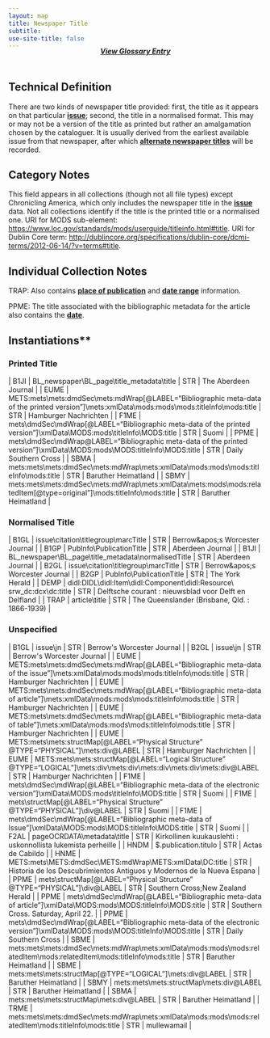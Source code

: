 ```yaml
---
layout: map
title: Newspaper Title
subtitle:  
use-site-title: false
---
```


<h4 style="text-align:center;font-style:italic;margin-top:-20px;margin-bottom:50px;"><a href="../../glossary/newspaper-title">View Glossary Entry</a></h4>

## Technical Definition

There are two kinds of newspaper title provided: first, the title as it
appears on that particular [**issue**](../issue-number); second, the title in a
normalised format. This may or may not be a version of the title as
printed but rather an amalgamation chosen by the cataloguer. It is
usually derived from the earliest available issue from that newspaper,
after which [**alternate newspaper titles**](../alternative-newspaper-title) will be recorded. 

## Category Notes

This field appears in all collections (though not all file types) except
Chronicling America, which only includes the newspaper title in the
[**issue**](../issue-number) data. Not all collections identify if the title is the printed
title or a normalised one. URI for MODS sub-element: https://www.loc.gov/standards/mods/userguide/titleinfo.html#title. URI for Dublin Core term: http://dublincore.org/specifications/dublin-core/dcmi-terms/2012-06-14/?v=terms#title. 

## Individual Collection Notes

TRAP: Also contains [**place of publication**](../place-of-publciation) and [**date range**](../date)
information. 

PPME: The title associated with the bibliographic metadata for the
article also contains the [**date**](..date).

## Instantiations** 

### Printed Title  

| B1JI  |  BL\_newspaper\\BL\_page\\title\_metadata\\title  | STR | The Aberdeen Journal  |
| EUME  |  METS:mets\\mets:dmdSec\\mets:mdWrap\[@LABEL=“Bibliographic meta-data of the printed version”\]\\mets:xmlData\\mods:mods\\mods:titleInfo\\mods:title | STR | Hamburger Nachrichten |
| F1ME  |  mets\\dmdSec\\mdWrap\[@LABEL=“Bibliographic meta-data of the printed version”\]\\xmlData\\MODS:mods\\titleInfo\\MODS:title  | STR | Suomi  |
| PPME  |  mets\\dmdSec\\mdWrap@LABEL=“Bibliographic meta-data of the printed version”\]\\xmlData\\MODS:mods\\MODS:titleInfo\\MODS:title  | STR | Daily Southern Cross  |
| SBMA  |  mets:mets\\mets:dmdSec\\mets:mdWrap\\mets:xmlData\\mods:mods\\mods:titleInfo\\mods:title  | STR | Baruther Heimatland  |
| SBMY  |  mets:mets\\mets:dmdSec\\mets:mdWrap\\mets:xmlData\\mets:mods\\mods:relatedItem\[@type=original”\]\\mods:titleInfo\\mods:title  | STR | Baruther Heimatland  |

### Normalised Title  

| B1GL  |  issue\\citation\\titlegroup\\marcTitle  | STR | Berrow\&apos;s Worcester Journal  |
| B1GP  |  PubInfo\\PublicationTitle  | STR | Aberdeen Journal  |
| B1JI  |  BL\_newspaper\\BL\_page\\title\_metadata\\normalisedTitle  | STR | Aberdeen Journal  |
| B2GL  |  issue\\citation\\titlegroup\\marcTitle  | STR | Berrow\&apos;s Worcester Journal  |
| B2GP  |  PubInfo\\PublicationTitle  | STR | The York Herald  |
| DEMP  |  didl:DIDL\\didl:Item\\didl:Component\\didl:Resource\\ srw\_dc:dcx\\dc:title | STR | Delftsche courant : nieuwsblad voor Delft en Delfland |
| TRAP  |  article\\title  | STR | The Queenslander (Brisbane, Qld. : 1866-1939)  |

### Unspecified  

| B1GL  |  issue\\jn  | STR | Berrow&apos;s Worcester Journal  |
| B2GL  |  issue\\jn  | STR | Berrow&apos;s Worcester Journal  |
| EUME  |  METS:mets\\mets:dmdSec\\mets:mdWrap\[@LABEL=“Bibliographic meta-data of the issue”\]\\mets:xmlData\\mods:mods\\mods:titleInfo\\mods:title | STR | Hamburger Nachrichten  |
| EUME  |  METS:mets\\mets:dmdSec\\mets:mdWrap\[@LABEL=“Bibliographic meta-data of article”\]\\mets:xmlData\\mods:mods\\mods:titleInfo\\mods:title  | STR | Hamburger Nachrichten  |
| EUME  |  METS:mets\\mets:dmdSec\\mets:mdWrap\[@LABEL=“Bibliographic meta-data of table”\]\\mets:xmlData\\mods:mods\\mods:titleInfo\\mods:title  | STR | Hamburger Nachrichten  |
| EUME  |  METS:mets\\mets:structMap\[@LABEL=“Physical Structure” @TYPE=“PHYSICAL”\]\\mets:div@LABEL  | STR | Hamburger Nachrichten  |
| EUME  |  METS:mets\\mets:structMap\[@LABEL=“Logical Structure” @TYPE=“LOGICAL”\]\\mets:div\\mets:div\\mets:div\\mets:div\\mets:div@LABEL  | STR | Hamburger Nachrichten  |
| F1ME  |  mets\\dmdSec\\mdWrap\[@LABEL=“Bibliographic meta-data of the electronic version”\]\\xmlData\\MODS:mods\\titleInfo\\MODS:title  | STR | Suomi  |
| F1ME  |  mets\\structMap\[@LABEL=“Physical Structure” @TYPE=“PHYSICAL”\]\\div@LABEL  | STR | Suomi  |
| F1ME  |  mets\\dmdSec\\mdWrap\[@LABEL=“Bibliographic meta-data of Issue”\]\\xmlData\\MODS:mods\\MODS:titleInfo\\MODS:title  | STR | Suomi  |
| F2AL  |  pageOCRDATA\\metadata\\title  | STR | Kirkollinen kuukauslehti : uskonnollista lukemista perheille  |
| HNDM  |  $.publication.titulo  | STR | Actas de Cabildo  |
| HNME  |  METS:mets\\METS:dmdSec\\METS:mdWrap\\METS:xmlData\\DC:title  | STR | Historia de los Descubrimientos Antiguos y Modernos de la Nueva Espana |
| PPME  |  mets\\structMap\[@LABEL=“Physical Structure” @TYPE=“PHYSICAL”\]\\div@LABEL  | STR | Southern Cross;New Zealand Herald  |
| PPME  |  mets\\dmdSec\\mdWrap\[@LABEL=“Bibliographic meta-data of article”\]\\xmlData\\MODS:mods\\MODS:titleInfo\\MODS:title  | STR | Southern Cross. Saturday, April 22.  |
| PPME  |  mets\\dmdSec\\mdWrap\[@LABEL=“Bibliographic meta-data of the electronic version”\]\\xmlData\\MODS:mods\\MODS:titleInfo\\MODS:title  | STR | Daily Southern Cross  |
| SBME  |  mets:mets\\mets:dmdSec\\mets:mdWrap\\mets:xmlData\\mods:mods\\mods:relatedItem\\mods:relatedItem\\mods:titleInfo\\mods:title  | STR | Baruther Heimatland  |
| SBME  |  mets:mets\\mets:structMap\[@TYPE=“LOGICAL”\]\\mets:div@LABEL  | STR | Baruther Heimatland  |
| SBMY  |  mets:mets\\mets:structMap\\mets:div@LABEL  | STR | Baruther Heimatland  |
| SBMA  |  mets:mets\\mets:structMap\\mets:div@LABEL  | STR | Baruther Heimatland  |
| TRME  |  mets:mets\\mets:dmdSec\\mets:mdWrap\\mets:xmlData\\mods:mods\\mods:relatedItem\\mods:titleInfo\\mods:title  | STR | mullewamail  |
